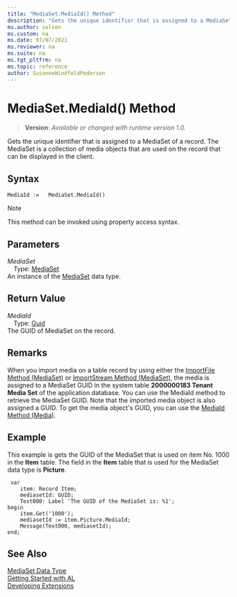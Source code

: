 ```yaml
---
title: "MediaSet.MediaId() Method"
description: "Gets the unique identifier that is assigned to a MediaSet of a record."
ms.author: solsen
ms.custom: na
ms.date: 07/07/2021
ms.reviewer: na
ms.suite: na
ms.tgt_pltfrm: na
ms.topic: reference
author: SusanneWindfeldPedersen
---
```

[//]: # (START>DO_NOT_EDIT)
[//]: # (IMPORTANT:Do not edit any of the content between here and the END>DO_NOT_EDIT.)
[//]: # (Any modifications should be made in the .xml files in the ModernDev repo.)
# MediaSet.MediaId() Method
> **Version**: _Available or changed with runtime version 1.0._

Gets the unique identifier that is assigned to a MediaSet of a record. The MediaSet is a collection of media objects that are used on the record that can be displayed in the client.


## Syntax
```AL
MediaId :=   MediaSet.MediaId()
```
> [!NOTE]
> This method can be invoked using property access syntax.

## Parameters
*MediaSet*  
&emsp;Type: [MediaSet](mediaset-data-type.md)  
An instance of the [MediaSet](mediaset-data-type.md) data type.  

## Return Value
*MediaId*  
&emsp;Type: [Guid](../guid/guid-data-type.md)  
The GUID of MediaSet on the record.


[//]: # (IMPORTANT: END>DO_NOT_EDIT)

## Remarks  
When you import media on a table record by using either the [ImportFile Method \(MediaSet\)](../../methods-auto/mediaset/mediaset-importfile-method.md) or [ImportStream Method \(MediaSet\)](../../methods-auto/mediaset/mediaset-importstream-method.md), the media is assigned to a MediaSet GUID in the system table **2000000183 Tenant Media Set** of the application database. You can use the MediaId method to retrieve the MediaSet GUID. Note that the imported media object is also assigned a GUID. To get the media object's GUID, you can use the [MediaId Method \(Media\)](../../methods-auto/media/media-mediaid-method.md).  

## Example  
This example is gets the GUID of the MediaSet that is used on item No. 1000 in the **Item** table. The field in the **Item** table that is used for the MediaSet data type is **Picture**.  

```al
 var
    item: Record Item;
    mediasetId: GUID;
    Text000: Label 'The GUID of the MediaSet is: %1';
begin
    item.Get('1000');  
    mediasetId := item.Picture.MediaId;  
    Message(Text000, mediasetId);  
end;
``` 

## See Also
[MediaSet Data Type](mediaset-data-type.md)  
[Getting Started with AL](../../devenv-get-started.md)  
[Developing Extensions](../../devenv-dev-overview.md)